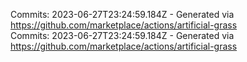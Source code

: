 Commits: 2023-06-27T23:24:59.184Z - Generated via https://github.com/marketplace/actions/artificial-grass
<br>
Commits: 2023-06-27T23:24:59.184Z - Generated via https://github.com/marketplace/actions/artificial-grass
<br>
